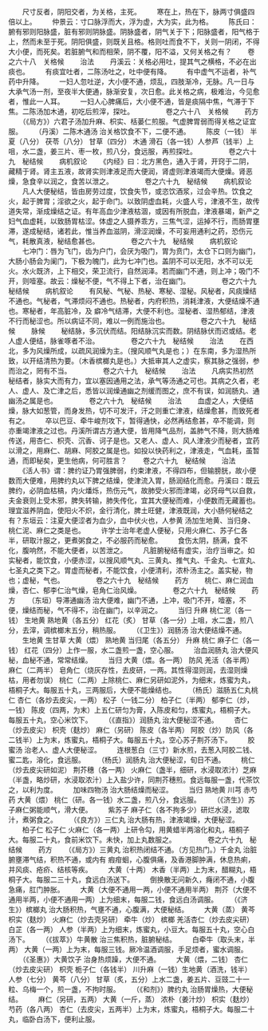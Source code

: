 <!-- { "loadSidebar": true } -->
　　尺寸反者，阴阳交者，为关格，主死。
　　寒在上，热在下，脉两寸俱盛四倍以上。
　　仲景云：寸口脉浮而大，浮为虚，大为实，此为格。
　　陈氏曰：腑有邪则阳脉盛，脏有邪则阴脉盛。阴脉盛者，阴气关于下；阳脉盛者，阳气格于上，然而未至于死。阴阳俱盛，则既关且格。格则吐而食不下，关则一阴闭，不得大小便，而死矣。若脏腑气和而相荣，阴不覆，阳不溢，又何关格之有？
　　卷之六十八　关格候
　　治法
　　丹溪云：关格必用吐，提其气之横格，不必在出痰也。
　　有痰宜吐者，二陈汤吐之，吐中便有降。
　　有中虚气不运者，补气药中升降。
　　一妇人忽吐逆，大小便不通，烦乱，四肢渐冷，无脉。凡一日与大承气汤一剂，至夜半大便通，脉渐安复，次日愈。此关格之病，极难治，今见愈者，惟此一人耳。
　　一妇人心脾痛后，大小便不通，皆是痰隔中焦，气滞于下焦。二陈汤加木通，初吃后煎滓，探吐。
　　
　　卷之六十八　关格候
　　药方
　　（《局方》）六君子汤加升麻、枳实、栝蒌仁煎服。气虚脾胃弱而得关格之证宜服。
　　（丹溪）二陈木通汤 治关格饮食不下，二便不通。
　　陈皮（一钱） 半夏（八分） 茯苓（八分） 甘草（四分） 木通 滑石（各一钱）人参芦（钱半）上咀，水二盏，姜三片、枣一枚，煎八分，食远服，再煎探吐。
　　
　　卷之六十九　秘结候
　　病机叙论
　　《内经》曰：北方黑色，通入于肾，开窍于二阴，藏精于肾。肾主五液，故肾实则津液足而大便润，肾虚则津液竭而大便燥。肾恶燥，急食辛以润之，食苦以泄之。
　　
　　卷之六十九　秘结候
　　病机叙论
　　凡人大便秘结，皆由房劳过度，饮食失节，或恣饮酒浆，过会辛热。饮食之火，起于脾胃；淫欲之火，起于命门。以致阴虚血耗，火盛人亏，津液不生，故传道失常，渐成燥结之证。有年高血少津液枯涸，或因有所脱血，津液暴竭，新产之妇气血虚耗，以致肠胃枯涩。体虚之人摄养乖方，三焦气涩，运掉不行，而肠胃壅滞，遂成秘结，诸若此，惟当养血滋阴，滑涩润燥，不可妄用通利之药，恐伤元气，耗散真液，秘结愈甚也。
　　
　　卷之六十九　秘结候
　　病机叙论
　　七冲门：唇为飞门，齿为户门，会厌为吸门，胃为贲门，太仓下口则为幽门，大肠小肠会为阑门，下极为魄门，此为七冲门也。盖阴不可以无阳，水不可以无火。水火既济，上下相交，荣卫流行，自然润泽。若而幽门不通，则上冲；吸门不开，则噎塞。故云：燥秘不便，气不得上下者，治在幽门。
　　
　　卷之六十九　秘结候
　　病机叙论
　　有风秘、气秘、热秘、寒秘、湿秘。风秘者，风痰燥结不通也。气秘者，气滞烦闷不通也。热秘者，内府积热，消耗津液，大便结燥不通也。寒秘者，年高脏冷，及 癖冷气结滞，大便不利也。湿秘者、湿热郁结，津液不行而秘涩也。所以病证不同，难以一例而施治也。
　　
　　卷之六十九　秘结候
　　脉候
　　秘结脉，多沉伏而结。阳结脉沉实而数。阴结脉伏而迟或结。老人虚人便结，脉雀啄者不治。
　　
　　卷之六十九　秘结候
　　治法
　　在西北，多为风燥所成，以疏风润燥为主。（搜风顺气丸是也；）在东南，多为湿热所致，以开结清热为要。（木香槟榔丸是也。）大抵审其人之虚实，察其脉之强弱，参而治之，罔有不当。
　　
　　卷之六十九　秘结候
　　治法
　　凡病实热初然秘结者，脉实大而有力，宜以塞因通用之法，承气等汤通之可也。其病之久者，老人、虚人、及亡津之后，悉皆以润燥通幽之剂缓而图之，庶不有误，如润肠丸、通幽汤之属是也。
　　
　　卷之六十九　秘结候
　　治法
　　血虚之人，大便结燥，脉大如葱管，而身发热，切不可发汗，汗之则重亡津液，结燥愈甚，而致死者有之。
　　卒以巴豆、牵牛峻剂攻下，暂得通快，必然再结愈甚，卒不能调，则亦重竭津液之过也。丹溪所谓古方通大便，皆用降气品剂，盖肺气不降，则大肠难传送，用杏仁、枳壳、沉香、诃子是也。又老人、虚人、风人津液少而秘者，宜药以滑之，用麻仁、胡麻、阿胶之属是也。如投以快药利之，津液走，气血耗，虽暂通，而即秘矣，更生他病，何可胜言？
　　卷之六十九　秘结候
　　治法
　　《活人书》谓：脾约证乃胃强脾弱，约束津液，不得四布，但输膀胱，故小便数而大便难，用脾约丸以下脾之结燥，使津流入胃，肠润结化而愈。丹溪曰：既云脾约，必阴血枯槁，内火燔烁，热伤元气，故肺受火邪而津竭，必窍母气以自救，夫金衰则上受木邪，脾失转输，肺失传化，宜其大便秘而难，小便数而无藏蓄也。理宜滋养阴血，使阳火不炽，金行清化，脾土旺健，津液既润，大小肠何秘结之有？东垣云：注夏大便涩者为血少，血中伏火也，人参黄 汤加生地黄、当归身、桃仁泥、麻仁之类是也。
　　许学士治年老虚人便秘，只用火麻仁、苏子仁各半，研取汁服之，更煮粥食之，不必服药而秘愈。
　　食伤太阴，肠满，食不化，腹响然，不能大便者，以苦泄之。
　　凡脏腑秘结有虚实，治疗当审之。如实秘者，能饮食，小便赤涩，以搜风顺气丸、三黄丸、推气丸、千金丸、七宣丸、七圣丸之类下之。胃虚而秘者，不能饮食，小便清利，浓朴汤主之。盖实秘，物也；虚秘，气也。
　　
　　卷之六十九　秘结候
　　药方
　　桃仁、麻仁润血燥，杏仁、郁李仁治气燥，皂角仁治风燥。
　　
　　卷之六十九　秘结候
　　药方
　　（东垣）导滞通幽汤 治大便难，幽门不通，上冲，吸门不开，噎塞，不便，燥结而秘，气不得不，治在幽门，以辛润之。
　　当归 升麻 桃仁泥（各一钱） 生地黄 熟地黄（各五分） 红花（炙） 甘草（各一分）上咀，水二盏，煎八分，去滓，调槟榔末五分，稍热服。
　　（《卫生》）润肠汤 治大便结燥不通。
　　生地黄 生甘草 大黄（煨） 熟地黄 当归尾（各五分） 升麻 桃仁 麻子仁（各一钱） 红花（四分）上作一服，水二盏煎一盏，空心服。
　　治血润肠丸 治大便风秘，血秘不通，常常结燥。
　　当归 大黄（煨。各一两） 防风 羌活（各半两） 麻仁（二两半） 皂角仁（烧灰存性，去皮研，一两。其性得湿则润，去湿则燥枯，用者勿误） 桃仁（二两）上除桃仁、麻仁另研如泥外，为细末，炼蜜为丸，梧桐子大。每服五十丸，三两服后，大便不能燥结也。
　　（杨氏）滋肠五仁丸桃仁 杏仁（各炒去皮尖，一两） 松子（一钱二分） 柏子仁（半两） 郁李仁（炒，一钱） 陈皮（四两，为末）上五仁研匀为膏，入陈皮和匀，炼蜜丸，梧桐子大。每服五十丸，空心米饮下。
　　（《直指》）润肠丸 治大便秘涩不通。
　　杏仁（炒去皮尖） 枳壳（麸炒） 麻仁（另研） 陈皮（各半两） 阿胶（炒）防风（各二钱半）上为末，炼蜜丸，梧桐子大。每服五十丸，空心苏子荆芥汤下。
　　胶蜜汤 治老人、虚人大便秘涩。
　　连根葱白（三寸）新水煎，去葱入阿胶二钱、蜜二匙，溶化，食远服。
　　（杨氏）润肠丸 治大便秘涩，旬日不通。
　　桃仁（炒去皮尖研如泥） 荆芥穗（各一两） 火麻仁（盏半，细研，水浸取浓汁）芝麻（半盏，略炒研，水浸取浓汁）上入盐少许，同荆芥穗煎。食远每服一盏，代茶饮之，以利为度。
　　加味四物汤 治大肠结燥而秘涩。
　　当归 熟地黄 川芎 赤芍药 大黄（煨） 桃仁（研。各一钱）水二盏，煎八分，食远服。
　　（《济生》）苏子麻仁粥能顺气，滑大便。
　　紫苏子 麻子仁（各不拘多少）研烂水浸，滤取汁，煮粥食之。
　　（《良方》）三仁丸 治大肠有热，津液竭燥，大便秘涩。
　　柏子仁 松子仁 火麻仁（各一两）上研令勾，用黄蜡半两溶化和丸，梧桐子大。每服二十丸，食前米饮下。未快，加上丸数服之。
　　
　　卷之六十九　秘结候
　　药方
　　（《局方》）三黄丸 治积热闭结不通。（方见热门。）千金丸 治脏腑壅滞气结，积热不通，或内有 瘕疳蛔，心腹俱痛，及香港脚肿满，休息热痢，并风痰、疮疥、结核等疾。
　　大黄（十两） 木香（半两）上为末，醋糊丸，梧桐子大。每服二三十丸，食远白汤送下。
　　倒换散无问新久，癃闭不通，小腹急痛，肛门肿胀。
　　大黄（大便不通用一两，小便不通用半两） 荆芥（大便不通用半两，小便不通用一两）上为细末，每服二钱，食远白汤调服。
　　（《济生》）槟榔丸 治大肠积热，气壅不通，心腹满，大便秘结。
　　大黄（蒸） 黄芩 枳实（麸炒） 火麻仁（炒去壳另研） 牵牛（炒） 槟榔 羌活杏仁（炒去皮尖研） 白芷（各一两） 人参（半两）上为细末，炼蜜丸，小豆大。每服五十丸，空心白汤下。
　　（《拔萃》）牛黄散 治三焦积热，脏腑秘结。
　　白牵牛（取头末，半两） 大黄（一两）上为末，每服三钱。厥冷温酒调服，手足烦者，蜜水调服。
　　（《圣惠》）大黄饮子 治身热烦躁，大便不通。
　　大黄（煨，二钱） 杏仁（炒去皮尖研） 枳壳 栀子仁（各钱半） 川升麻（一钱）生地黄（酒洗，钱半） 人参（七分） 黄芩（八分） 甘草（炙，五分）上水二盏，姜五片、豆豉二十一粒、乌梅一个，煎一盏，不拘时服。
　　（《和剂》）脾约丸 治肠胃燥热，大便秘结。
　　麻仁（另研，五两） 大黄（一斤，蒸） 浓朴（姜汁炒） 枳实（麸炒） 芍药（各八两） 杏仁（去皮尖，五两半）上为末，炼蜜丸，梧桐子大。每服二十丸，临卧白汤下，便利止服。
